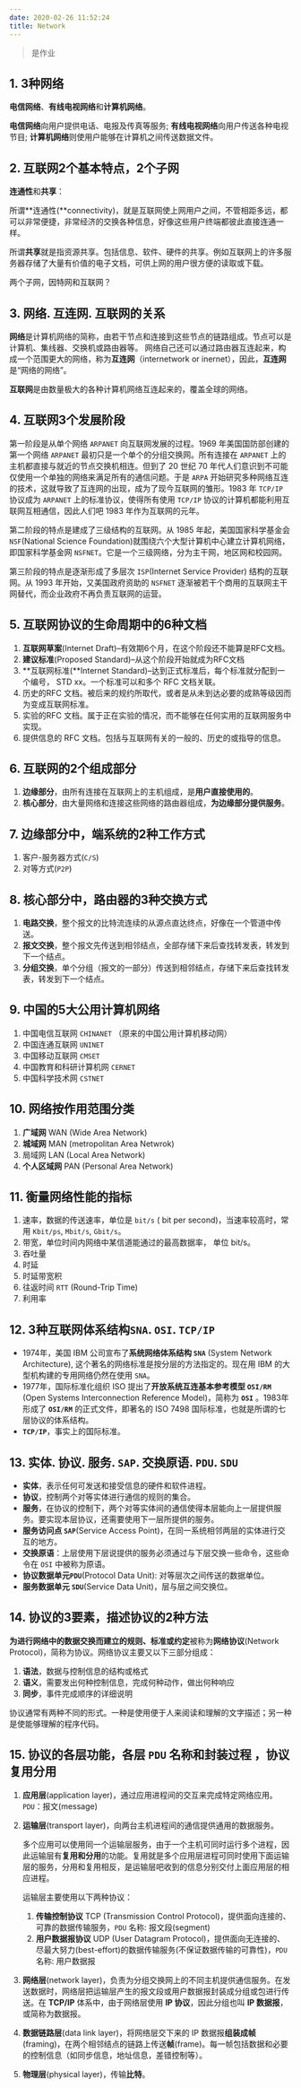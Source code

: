 ```yaml
---
date: 2020-02-26 11:52:24
title: Network
---
```


> 是作业

## 1. 3种网络

**电信网络**、**有线电视网络**和**计算机网络**。

**电信网络**向用户提供电话、电报及传真等服务; **有线电视网络**向用户传送各种电视节目; **计算机网络**则使用户能够在计算机之间传送数据文件。

## 2. 互联网2个基本特点，2个子网

**连通性**和**共享**：

所谓**连通性(**connectivity)，就是互联网使上网用户之间，不管相距多远，都可以非常便捷，非常经济的交换各种信息，好像这些用户终端都彼此直接连通一样。

所谓**共享**就是指资源共享。包括信息、软件、硬件的共享。例如互联网上的许多服务器存储了大量有价值的电子文档，可供上网的用户很方便的读取或下载。

两个子网，因特网和互联网？

## 3. 网络. 互连网. 互联网的关系

**网络**是计算机网络的简称，由若干节点和连接到这些节点的链路组成。节点可以是计算机、集线器、交换机或路由器等。
网络自己还可以通过路由器互连起来，构成一个范围更大的网络，称为**互连网**（internetwork or inernet），因此，**互连网**是“网络的网络”。

**互联网**是由数量极大的各种计算机网络互连起来的，覆盖全球的网络。

## 4. 互联网3个发展阶段

第一阶段是从单个网络 `ARPANET` 向互联网发展的过程。1969 年美国国防部创建的第一个网络 `ARPANET` 最初只是一个单个的分组交换网。所有连接在 `ARPANET` 上的主机都直接与就近的节点交换机相连。但到了 20 世纪 70 年代人们意识到不可能仅使用一个单独的网络来满足所有的通信问题。于是 `ARPA` 开始研究多种网络互连的技术，这就导致了互连网的出现，成为了现今互联网的雏形。1983 年 `TCP/IP` 协议成为 `ARPANET` 上的标准协议，使得所有使用 `TCP/IP` 协议的计算机都能利用互联网互相通信，因此人们吧 1983 年作为互联网的元年。

第二阶段的特点是建成了三级结构的互联网。从 1985 年起，美国国家科学基金会 `NSF`(National Science Foundation)就围绕六个大型计算机中心建立计算机网络，即国家科学基金网 `NSFNET`。它是一个三级网络，分为主干网，地区网和校园网。

第三阶段的特点是逐渐形成了多层次 `ISP`(Internet Service Provider) 结构的互联网。从 1993 年开始，又美国政府资助的 `NSFNET` 逐渐被若干个商用的互联网主干网替代，而企业政府不再负责互联网的运营。

## 5.  互联网协议的生命周期中的6种文档

1. **互联网草案**(Internet Draft)–有效期6个月，在这个阶段还不能算是RFC文档。
2. **建议标准**(Proposed Standard)–从这个阶段开始就成为RFC文档
3. **互联网标准(**Internet Standard)–达到正式标准后，每个标准就分配到一个编号， STD xx。一个标准可以和多个 RFC 文档关联。
4. 历史的RFC 文档。被后来的规约所取代，或者是从未到达必要的成熟等级因而为变成互联网标准。
5. 实验的RFC 文档。属于正在实验的情况，而不能够在任何实用的互联网服务中实现。
6. 提供信息的 RFC 文档。包括与互联网有关的一般的、历史的或指导的信息。

## 6. 互联网的2个组成部分

1. **边缘部分**，由所有连接在互联网上的主机组成，是**用户直接使用的**。
2. **核心部分**，由大量网络和连接这些网络的路由器组成，**为边缘部分提供服务**。

## 7. 边缘部分中，端系统的2种工作方式

1. 客户-服务器方式(`C/S`)
2. 对等方式(`P2P`)

## 8. 核心部分中，路由器的3种交换方式

1. **电路交换**，整个报文的比特流连续的从源点直达终点，好像在一个管道中传送。
2. **报文交换**，整个报文先传送到相邻结点，全部存储下来后查找转发表，转发到下一个结点。
3. **分组交换**，单个分组（报文的一部分）传送到相邻结点，存储下来后查找转发表，转发到下一个结点。

## 9. 中国的5大公用计算机网络

1. 中国电信互联网 `CHINANET` （原来的中国公用计算机移动网）
2. 中国连通互联网 `UNINET`
3. 中国移动互联网 `CMSET`
4. 中国教育和科研计算机网 `CERNET`
5. 中国科学技术网 `CSTNET`

## 10. 网络按作用范围分类

1. **广域网** WAN (Wide Area Network)
2. **城域网** MAN (metropolitan Area Netwrok)
3. 局域网 LAN (Local Area Network)
4. **个人区域网** PAN (Personal Area Network)

## 11. 衡量网络性能的指标

1. 速率，数据的传送速率，单位是 `bit/s` ( bit per second)，当速率较高时，常用 `Kbit/ps`, `Mbit/s`, `Gbit/s`。
2. 带宽，单位时间内网络中某信道能通过的最高数据率， 单位 bit/s。
3. 吞吐量
4. 时延
5. 时延带宽积
6. 往返时间 `RTT` (Round-Trip Time)
7. 利用率

## 12. 3种互联网体系结构`SNA`. `OSI`.  `TCP/IP`

- 1974年，美国 IBM 公司宣布了**系统网络体系结构 `SNA`**  (System Network Architecture), 这个著名的网络标准是按分层的方法指定的。现在用 IBM 的大型机构建的专用网络仍然在使用 `SNA`。
- 1977年，国际标准化组织 ISO 提出了**开放系统互连基本参考模型 `OSI/RM`** (Open Systems Interconnection Reference Model)，简称为 **`OSI`** 。1983年形成了 **`OSI/RM`** 的正式文件，即著名的 ISO 7498 国际标准，也就是所谓的七层协议的体系结构。
- **`TCP/IP`**，事实上的国际标准。

## 13. 实体. 协议. 服务. `SAP`. 交换原语. `PDU`. `SDU`

- **实体**，表示任何可发送和接受信息的硬件和软件进程。
- **协议**，控制两个对等实体进行通信的规则的集合。
- **服务**，在协议的控制下，两个对等实体间的通信使得本层能向上一层提供服务。要实现本层协议，还需要使用下一层所提供的服务。
- **服务访问点 `SAP`**(Service Access Point)，在同一系统相邻两层的实体进行交互的地方。
- **交换原语**：上层使用下层说提供的服务必须通过与下层交换一些命令，这些命令在 `OSI` 中被称为原语。
- **协议数据单元`PDU`**(Protocol Data Unit): 对等层次之间传送的数据单位。
- **服务数据单元 `SDU`**(Service Data Unit)，层与层之间交换位。

## 14. 协议的3要素，描述协议的2种方法

**为进行网络中的数据交换而建立的规则、标准或约定**被称为**网络协议**(Network Protocol)，简称为协议。网络协议主要又以下三部分组成：

1. **语法**，数据与控制信息的结构或格式
2. **语义**，需要发出何种控制信息，完成何种动作，做出何种响应
3. **同步**，事件完成顺序的详细说明

协议通常有两种不同的形式。一种是使用便于人来阅读和理解的文字描述；另一种是使能够理解的程序代码。

## 15.  协议的各层功能，各层 `PDU` 名称和封装过程 ，协议复用分用

1. **应用层**(application layer)，通过应用进程间的交互来完成特定网络应用。`PDU`：报文(message)

2. **运输层**(transport layer)，向两台主机进程间的通信提供通用的数据服务。

    多个应用可以使用同一个运输层服务，由于一个主机可同时运行多个进程，因此运输层有**复用和分用**的功能。复用就是多个应用层进程可同时使用下面运输层的服务，分用和复用相反，是运输层吧收到的信息分别交付上面应用层的相应进程。

    运输层主要使用以下两种协议：

    1. **传输控制协议** TCP (Transmission Control Protocol)，提供面向连接的、可靠的数据传输服务，`PDU` 名称: 报文段(segment)
    2. **用户数据报协议** UDP (User Datagram Protocol)，提供面向无连接的、尽最大努力(best-effort)的数据传输服务(不保证数据传输的可靠性)，`PDU` 名称: 用户数据报

3. **网络层**(network layer)，负责为分组交换网上的不同主机提供通信服务。在发送数据时，网络层把运输层产生的报文段或用户数据报封装成分组或包进行传送。在 **TCP/IP** 体系中，由于网络层使用 **IP 协议**，因此分组也叫 **IP 数据报**， 或简称为数据报。

4. **数据链路层**(data link layer)，将网络层交下来的 IP 数据报**组装成帧**(framing)，在两个相邻结点的链路上传送**帧**(frame)。每一帧包括数据和必要的控制信息（如同步信息，地址信息，差错控制等）。

5. **物理层**(physical layer)，传输**比特**。

<!--
1. **差错控制**，使相应层次对等黄的通信更加可靠。
2. **流量控制**，发送端的发送速率必须是接收端来得及接受，不要太快。
3. **分段和重装**，发送端将要发送的数据块划分为更小的单位，在接收端将其还原。
4. **复用和分用**，发送端几个高层会话复用一条低层的连接，在接收端在进行分用。
5. **连接建立和释放**，交换数据前先建立一条逻辑连接，数据传送结束后释放连接。
-->
